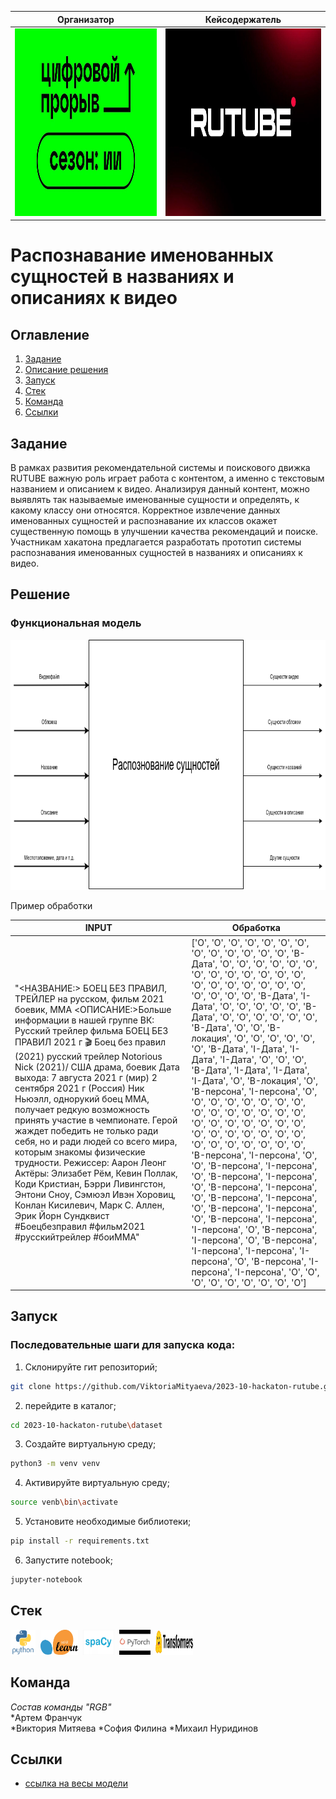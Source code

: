 | Организатор  | Кейсодержатель |
| ------------- | ------------- |
| <img width="600" height="300" alt="image" src="https://github.com/ViktoriaMityaeva/2023-10-hackaton-rutube/blob/main/static-all/cplogo.jpg">  | <img width="600" height="300" alt="image" src="https://github.com/ViktoriaMityaeva/2023-10-hackaton-rutube/blob/main/static-all/rutube-logo.jpg">  |

# Распознавание именованных сущностей в названиях и описаниях к видео

## Оглавление
1. [Задание](#zadanie)
2. [Описание решения](#solution)
3. [Запуск](#startup)
4. [Стек](#stack)
5. [Команда](#team)
6. [Ссылки](#urls)

## <a name="zadanie"> Задание </a>

В рамках развития рекомендательной системы и поискового движка RUTUBE важную роль играет работа c контентом, а именно с текстовым названием и описанием к видео. Анализируя данный контент, можно выявлять так называемые именованные сущности и определять, к какому классу они относятся.
Корректное извлечение данных именованных сущностей и распознавание их классов окажет существенную помощь в улучшении качества рекомендаций и поиске.
Участникам хакатона предлагается разработать прототип системы распознавания именованных сущностей в названиях и описаниях к видео.

## <a name="solution">Решение </a>


### Функциональная модель
<img width="900" height="400" alt="func_scheme" src="https://github.com/ViktoriaMityaeva/2023-10-hackaton-rutube/blob/main/static-all/func_model.png"> 

<br>
<p>Пример обработки </p>

| INPUT  | Обработка |
| ------------- | ------------- |
| "<НАЗВАНИЕ:> БОЕЦ БЕЗ ПРАВИЛ, ТРЕЙЛЕР на русском, фильм 2021 боевик, MMA <ОПИСАНИЕ:>Больше информации в нашей группе ВК: <LINK> Русский трейлер фильма БОЕЦ БЕЗ ПРАВИЛ 2021 г 🎬 Боец без правил (2021) русский трейлер Notorious Nick (2021)/ США драма, боевик Дата выхода: 7 августа 2021 г (мир) 2 сентября 2021 г (Россия) Ник Ньюэлл, однорукий боец ММА, получает редкую возможность принять участие в чемпионате. Герой жаждет победить не только ради себя, но и ради людей со всего мира, которым знакомы физические трудности. Режиссер: Аарон Леонг Актёры: Элизабет Рём, Кевин Поллак, Коди Кристиан, Бэрри Ливингстон, Энтони Сноу, Сэмюэл Ивэн Хоровиц, Конлан Кисилевич, Марк С. Аллен, Эрик Йорн Сундквист #Боецбезправил #фильм2021 #русскийтрейлер #боиММА"  | ['O', 'O', 'O', 'O', 'O', 'O', 'O', 'O', 'O', 'O', 'O', 'O', 'O', 'B-Дата', 'O', 'O', 'O', 'O', 'O', 'O', 'O', 'O', 'O', 'O', 'O', 'O', 'O', 'O', 'O', 'O', 'O', 'O', 'O', 'O', 'O', 'O', 'O', 'O', 'B-Дата', 'I-Дата', 'O', 'O', 'O', 'O', 'O', 'B-Дата', 'O', 'O', 'O', 'O', 'O', 'O', 'B-Дата', 'O', 'O', 'B-локация', 'O', 'O', 'O', 'O', 'O', 'O', 'B-Дата', 'I-Дата', 'I-Дата', 'I-Дата', 'O', 'O', 'O', 'B-Дата', 'I-Дата', 'I-Дата', 'I-Дата', 'O', 'B-локация', 'O', 'B-персона', 'I-персона', 'O', 'O', 'O', 'O', 'O', 'O', 'O', 'O', 'O', 'O', 'O', 'O', 'O', 'O', 'O', 'O', 'O', 'O', 'O', 'O', 'O', 'O', 'O', 'O', 'O', 'O', 'O', 'O', 'O', 'O', 'O', 'O', 'O', 'O', 'O', 'O', 'B-персона', 'I-персона', 'O', 'O', 'B-персона', 'I-персона', 'O', 'B-персона', 'I-персона', 'O', 'B-персона', 'I-персона', 'O', 'B-персона', 'I-персона', 'O', 'B-персона', 'I-персона', 'O', 'B-персона', 'I-персона', 'I-персона', 'O', 'B-персона', 'I-персона', 'O', 'B-персона', 'I-персона', 'I-персона', 'I-персона', 'O', 'B-персона', 'I-персона', 'I-персона', 'O', 'O', 'O', 'O', 'O', 'O', 'O', 'O', 'O']  |


## <a name="startup">Запуск</a>

### Последовательные шаги для запуска кода:
1. Склонируйте гит репозиторий;    
```Bash
git clone https://github.com/ViktoriaMityaeva/2023-10-hackaton-rutube.git
```

2. перейдите в каталог;    
```Bash
cd 2023-10-hackaton-rutube\dataset
```

3. Создайте виртуальную среду;    
```Bash
python3 -m venv venv
```

4. Активируйте виртуальную среду;    
```Bash
source venb\bin\activate
```
5. Установите необходимые библиотеки;    
```Bash
pip install -r requirements.txt
```

6. Запустите notebook;    
```Bash
jupyter-notebook
```

## <a name="stack">Стек </a>
  <img src="https://github.com/devicons/devicon/blob/master/icons/python/python-original-wordmark.svg" title="Python" alt="Python" width="40" height="40"/>&nbsp;
  <img src="https://github.com/ViktoriaMityaeva/2023-10-hackaton-rutube/blob/main/static-all/scikit.jpg" title="scikit" alt="scikit" width="60" height="40"/>&nbsp;
  <img src="https://github.com/ViktoriaMityaeva/2023-10-hackaton-rutube/blob/main/static-all/spacy.jpg" title="spacy" alt="spacy" width="50" height="40"/>&nbsp;
  <img src="https://github.com/ViktoriaMityaeva/2023-10-hackaton-rutube/blob/main/static-all/torch.jpg" title="torch" alt="torch" width="50" height="40"/>&nbsp;
  <img src="https://github.com/ViktoriaMityaeva/2023-10-hackaton-rutube/blob/main/static-all/transformers.jpg" title="transformers" alt="transformers" width="60" height="40"/>&nbsp;

## <a name="team">Команда </a>

*Состав команды "RGB"*    
*Артем Франчук   
*Виктория Митяева
*София Филина 
*Михаил Нуридинов

## <a name="urls">Ссылки </a>
 
- [ссылка на весы модели](https://disk.yandex.ru/d/oi_83x6jAtDpZA)    